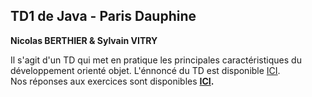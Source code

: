 ## TD1 de Java - Paris Dauphine

**Nicolas BERTHIER & Sylvain VITRY**

Il s'agit d'un TD qui met en pratique les principales caractéristiques du développement orienté objet. L'énnoncé du TD est disponible [ICI](https://github.com/khitema/cours-java/blob/main/TD1.pdf).<br/>Nos réponses aux exercices sont disponibles **[ICI](./doc/responsesFR.md).**